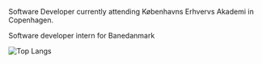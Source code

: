 Software Developer currently attending Københavns Erhvervs Akademi in Copenhagen.

Software developer intern for Banedanmark


![Top Langs](https://github-readme-stats.vercel.app/api/top-langs/?username=Shortytheman&layout=compact)
